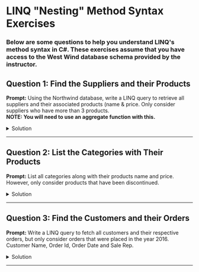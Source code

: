# LINQ "Nesting" Method Syntax Exercises

### Below are some questions to help you understand LINQ's method syntax in C#. These exercises assume that you have access to the West Wind database schema provided by the instructor.

## **Question 1: Find the Suppliers and their Products**

**Prompt:** 
Using the Northwind database, write a LINQ query to retrieve all suppliers and their associated products (name & price. Only consider suppliers who have more than 3 products. <br>  **NOTE:  You will need to use an aggregate function with this.**

<details>
<summary>Solution</summary>

```csharp
Suppliers
	.Where(s => s.Products.Count > 3)
	.Select(s => new
	{
		SupplierName = s.CompanyName,
		Products = Products
		.Where(p => p.SupplierID == s.SupplierID)
		.Select(p => new
		{
			Name = p.ProductName,
			Price = p.UnitPrice
		})
	}).Dump()
```
</details>

---

## **Question 2: List the Categories with Their Products**

**Prompt:** 
List all categories along with their products name and price. However, only consider products that have been discontinued.

<details>
<summary>Solution</summary>

```csharp
Categories
	.Select(c => new
	{
		CategoryName = c.CategoryName,
		DiscontinuedProducts = Products.Where(p => p.CategoryID == c.CategoryID && p.Discontinued)
		.Select(p => new
		{
			Name = p.ProductName,
			Price = p.UnitPrice
		})
	}).Dump();
```
</details>

---

## **Question 3: Find the Customers and their Orders**

**Prompt:** 
Write a LINQ query to fetch all customers and their respective orders, but only consider orders that were placed in the year 2016. Customer Name, Order Id, Order Date and Sale Rep.

<details>
<summary>Solution</summary>

```csharp
Customers
	.Select(c => new
	{
		Name = c.ContactName,
		Orders =Orders
		   .Where(o => o.CustomerID == c.CustomerID && o.OrderDate.Value.Year == 2016)
		   .Select(o =>new {
			   Id = o.OrderID,
			   Date = o.OrderDate,
			   SaleRep = o.SalesRep.FirstName + " " + o.SalesRep.LastName
		   })
	}).Dump();
```
</details>

---

